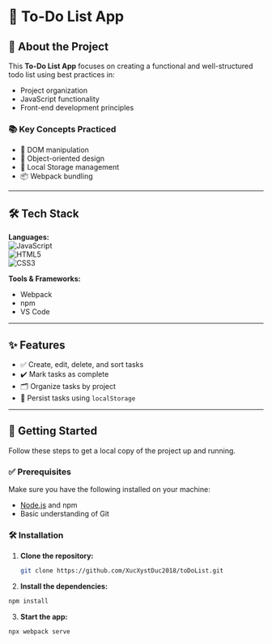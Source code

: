 # 📝 To-Do List App

## 📌 About the Project

This **To-Do List App** focuses on creating a functional and well-structured todo list using best practices in:
- Project organization
- JavaScript functionality
- Front-end development principles

### 📚 Key Concepts Practiced
- 🧠 DOM manipulation  
- 🧱 Object-oriented design  
- 💾 Local Storage management  
- 📦 Webpack bundling

---

## 🛠 Tech Stack

**Languages:**  
![JavaScript](https://img.shields.io/badge/JavaScript-F7DF1E?logo=javascript&logoColor=black)  
![HTML5](https://img.shields.io/badge/HTML5-E34F26?logo=html5&logoColor=white)  
![CSS3](https://img.shields.io/badge/CSS3-1572B6?logo=css3&logoColor=white)

**Tools & Frameworks:**  
- Webpack  
- npm  
- VS Code

---

## ✨ Features

- ✅ Create, edit, delete, and sort tasks  
- ✔️ Mark tasks as complete  
- 🗂️ Organize tasks by project  
- 💾 Persist tasks using `localStorage`

---

## 🚀 Getting Started

Follow these steps to get a local copy of the project up and running.

### ✅ Prerequisites

Make sure you have the following installed on your machine:

- [Node.js](https://nodejs.org/) and npm
- Basic understanding of Git

### 🛠️ Installation

1. **Clone the repository:**
   ```bash
   git clone https://github.com/XucXystDuc2018/toDoList.git
   ```

2. **Install the dependencies:**
  ```bash
  npm install
  ```

3. **Start the app:**
  ```bash
  npx webpack serve
  ```

